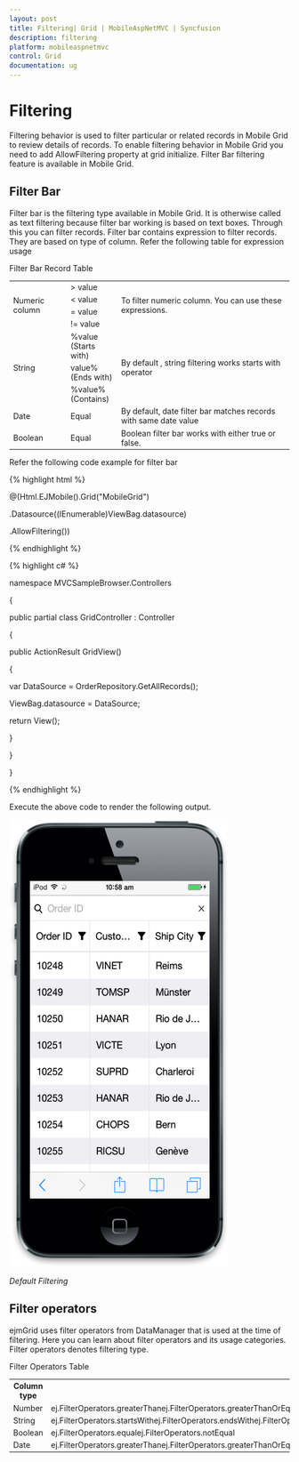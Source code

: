 ```yaml
---
layout: post
title: Filtering| Grid | MobileAspNetMVC | Syncfusion
description: filtering
platform: mobileaspnetmvc
control: Grid
documentation: ug
---
```


# Filtering

Filtering behavior is used to filter particular or related records in Mobile Grid to review details of records. To enable filtering behavior in Mobile Grid you need to add AllowFiltering property at grid initialize. Filter Bar filtering feature is available in Mobile Grid. 

## Filter Bar

Filter bar is the filtering type available in Mobile Grid. It is otherwise called as text filtering because filter bar working is based on text boxes. Through this you can filter records. Filter bar contains expression to filter records. They are based on type of column. Refer the following table for expression usage

Filter Bar Record Table

<table>
<tr>
<td rowspan = "4">
Numeric column</td><td>
> value</td><td rowspan = "4">
To filter numeric column. You can use these expressions.</td></tr>
<tr>
<td>
< value</td></tr>
<tr>
<td>
= value</td></tr>
<tr>
<td>
!= value</td></tr>
<tr>
<td rowspan = "3">
String</td><td>
%value<br>(Starts with)</td><td rowspan = "3">
By default , string filtering works starts with operator</td></tr>
<tr>
<td>
value%<br>(Ends with)</td></tr>
<tr>
<td>
%value%<br>(Contains)</td></tr>
<tr>
<td>
Date</td><td>
Equal</td><td>
By default, date filter bar matches records with same date value</td></tr>
<tr>
<td>
Boolean</td><td>
Equal</td><td>
Boolean filter bar works with either true or false.</td></tr>
</table>


 Refer the following code example for filter bar

{% highlight html %}
 
@(Html.EJMobile().Grid<object>("MobileGrid")

.Datasource((IEnumerable<object>)ViewBag.datasource)

.AllowFiltering())

{% endhighlight %}

{% highlight c# %}

namespace MVCSampleBrowser.Controllers

{

public partial class GridController : Controller

{

public ActionResult GridView()

{

var DataSource = OrderRepository.GetAllRecords();

ViewBag.datasource = DataSource;

return View();

}



}

}

{% endhighlight %}

Execute the above code to render the following output.


![18](Filtering_images/Filtering_img1.png)


_Default Filtering_


## Filter operators

ejmGrid uses filter operators from DataManager that is used at the time of filtering. Here you can learn about filter operators and its usage categories. Filter operators denotes filtering type.

Filter Operators Table

<table>
<tr>
<th>
Column type</th><th>
Filter operators</th></tr>
<tr>
<td>
Number</td><td>
ej.FilterOperators.greaterThanej.FilterOperators.greaterThanOrEqualej.FilterOperators.lessThanej.FilterOperators.lessThanOrEqualej.FilterOperators.equal</td></tr>
<tr>
<td>
String</td><td>
ej.FilterOperators.startsWithej.FilterOperators.endsWithej.FilterOperators.containsej.FilterOperators.equalej.FilterOperators.notEqual</td></tr>
<tr>
<td>
Boolean</td><td>
ej.FilterOperators.equalej.FilterOperators.notEqual</td></tr>
<tr>
<td>
Date</td><td>
ej.FilterOperators.greaterThanej.FilterOperators.greaterThanOrEqualej.FilterOperators.lessThanej.FilterOperators.lessThanOrEqualej.FilterOperators.equal</td></tr>
</table>

